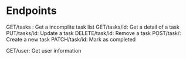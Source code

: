 # Endpoints

GET/tasks : Get a incomplite task list
GET/tasks/id: Get a detail of a task
PUT/tasks/id: Update a task
DELETE/task/id: Remove a task
POST/task/: Create a new task
PATCH/task/id: Mark as completed

GET/user: Get user information
